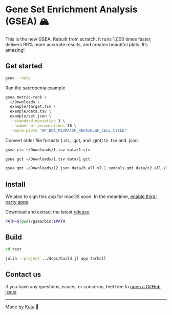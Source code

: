 # Gene Set Enrichment Analysis (GSEA) 🏔️

This is the new GSEA.
Rebuilt from scratch.
It runs 1,000 times faster, delivers 99% more accurate results, and creates beautiful plots.
It’s amazing!

## Get started

```bash
gsea --help
```

Run the sarcopenia example

```bash
gsea metric-rank \
  ~/Downloads \
  example/target.tsv \
  example/data.tsv \
  example/set.json \
  --standard-deviation 3 \
  --number-of-permutations 10 \
  --more-plots "WP_DNA_MISMATCH_REPAIR;WP_CELL_CYCLE"
```

Convert older file formats (.cls, .gct, and .gmt) to .tsv and .json

```bash
gsea cls ~/Downloads/1.tsv data/1.cls

gsea gct ~/Downloads/1.tsv data/1.gct

gsea gmt ~/Downloads/12.json data/h.all.v7.1.symbols.gmt data/c2.all.v7.1.symbols.gmt
```

## Install

We plan to sign this app for macOS soon.
In the meantime, [enable third-party apps](https://support.apple.com/en-us/102445#openanyway).

Download and extract the latest [release](https://github.com/GSEA-MSigDB/GSEA.jl/releases/latest).

```bash
PATH=$(pwd)/gsea/bin:$PATH
```

## Build

```bash
cd test

julia --project ../deps/build.jl app tarball
```

## Contact us

If you have any questions, issues, or concerns, feel free to [open a GitHub issue](https://github.com/GSEA-MSigDB/GSEA.jl/issues/new/choose).

---

Made by [Kata](https://github.com/KwatMDPhD/Kata.jl) 🥋
